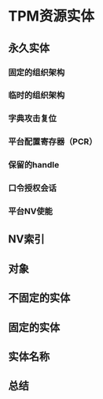 # TPM资源实体
## 永久实体
### 固定的组织架构
### 临时的组织架构
### 字典攻击复位
### 平台配置寄存器（PCR）
### 保留的handle
### 口令授权会话
### 平台NV使能
## NV索引
## 对象
## 不固定的实体
## 固定的实体
## 实体名称
## 总结

